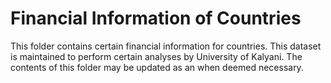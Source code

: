 # Financial Information of Countries

This folder contains certain financial information for countries. This dataset is maintained to perform certain analyses by University of Kalyani. The contents of this folder may be updated as an when deemed necessary.